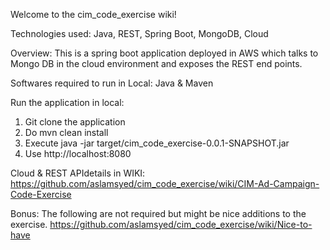 
Welcome to the cim_code_exercise wiki!

Technologies used: Java, REST, Spring Boot, MongoDB, Cloud

Overview: This is a spring boot application deployed in AWS which talks to Mongo DB in the cloud environment and exposes the REST end points.

Softwares required to run in Local: Java & Maven

Run the application in local:
1) Git clone the application
2) Do mvn clean install
3) Execute java -jar target/cim_code_exercise-0.0.1-SNAPSHOT.jar
4) Use http://localhost:8080

Cloud & REST APIdetails in WIKI:
https://github.com/aslamsyed/cim_code_exercise/wiki/CIM-Ad-Campaign-Code-Exercise

Bonus: The following are not required but might be nice additions to the exercise.
https://github.com/aslamsyed/cim_code_exercise/wiki/Nice-to-have

